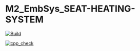 # M2_EmbSys_SEAT-HEATING-SYSTEM


[![Build](https://github.com/Bhanu42/M2_EmbSys/actions/workflows/build.yml/badge.svg)](https://github.com/Bhanu42/M2_EmbSys/actions/workflows/build.yml)


[![cpp_check](https://github.com/Bhanu42/M2_EmbSys/actions/workflows/cpp_check.yml/badge.svg)](https://github.com/Bhanu42/M2_EmbSys/actions/workflows/cpp_check.yml)


